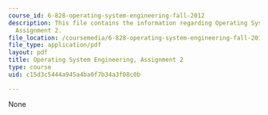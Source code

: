 ```yaml
---
course_id: 6-828-operating-system-engineering-fall-2012
description: This file contains the information regarding Operating System Engineering,
  Assignment 2.
file_location: /coursemedia/6-828-operating-system-engineering-fall-2012/c15d3c5444a945a4ba0f7b34a3f08c0b_MIT6_828F12_assignment2.pdf
file_type: application/pdf
layout: pdf
title: Operating System Engineering, Assignment 2
type: course
uid: c15d3c5444a945a4ba0f7b34a3f08c0b

---
```

None